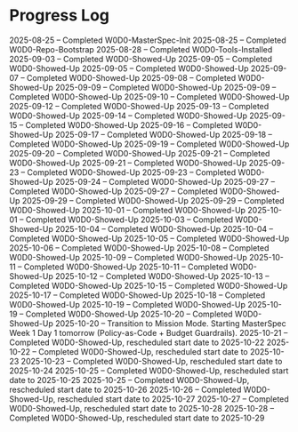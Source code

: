 # Progress Log

2025-08-25 – Completed W0D0-MasterSpec-Init
2025-08-25 – Completed W0D0-Repo-Bootstrap
2025-08-28 – Completed W0D0-Tools-Installed
2025-09-03 – Completed W0D0-Showed-Up
2025-09-05 – Completed W0D0-Showed-Up
2025-09-05 – Completed W0D0-Showed-Up
2025-09-07 – Completed W0D0-Showed-Up
2025-09-08 – Completed W0D0-Showed-Up
2025-09-09 – Completed W0D0-Showed-Up
2025-09-09 – Completed W0D0-Showed-Up
2025-09-10 – Completed W0D0-Showed-Up
2025-09-12 – Completed W0D0-Showed-Up
2025-09-13 – Completed W0D0-Showed-Up
2025-09-14 – Completed W0D0-Showed-Up
2025-09-15 – Completed W0D0-Showed-Up
2025-09-16 – Completed W0D0-Showed-Up
2025-09-17 – Completed W0D0-Showed-Up
2025-09-18 – Completed W0D0-Showed-Up
2025-09-19 – Completed W0D0-Showed-Up
2025-09-20 – Completed W0D0-Showed-Up
2025-09-21 – Completed W0D0-Showed-Up
2025-09-21 – Completed W0D0-Showed-Up
2025-09-23 – Completed W0D0-Showed-Up
2025-09-23 – Completed W0D0-Showed-Up
2025-09-24 – Completed W0D0-Showed-Up
2025-09-27 – Completed W0D0-Showed-Up
2025-09-27 – Completed W0D0-Showed-Up
2025-09-29 – Completed W0D0-Showed-Up
2025-09-29 – Completed W0D0-Showed-Up
2025-10-01 – Completed W0D0-Showed-Up
2025-10-01 – Completed W0D0-Showed-Up
2025-10-03 – Completed W0D0-Showed-Up
2025-10-04 – Completed W0D0-Showed-Up
2025-10-04 – Completed W0D0-Showed-Up
2025-10-05 – Completed W0D0-Showed-Up
2025-10-06 – Completed W0D0-Showed-Up
2025-10-08 – Completed W0D0-Showed-Up
2025-10-09 – Completed W0D0-Showed-Up
2025-10-11 – Completed W0D0-Showed-Up
2025-10-11 – Completed W0D0-Showed-Up
2025-10-12 – Completed W0D0-Showed-Up
2025-10-13 – Completed W0D0-Showed-Up
2025-10-15 – Completed W0D0-Showed-Up
2025-10-17 – Completed W0D0-Showed-Up
2025-10-18 – Completed W0D0-Showed-Up
2025-10-19 – Completed W0D0-Showed-Up
2025-10-19 – Completed W0D0-Showed-Up
2025-10-20 – Completed W0D0-Showed-Up
2025-10-20 – Transition to Mission Mode. Starting MasterSpec Week 1 Day 1 tomorrow (Policy-as-Code + Budget Guardrails).
2025-10-21 – Completed W0D0-Showed-Up, rescheduled start date to 2025-10-22
2025-10-22 – Completed W0D0-Showed-Up, rescheduled start date to 2025-10-23
2025-10-23 – Completed W0D0-Showed-Up, rescheduled start date to 2025-10-24
2025-10-25 – Completed W0D0-Showed-Up, rescheduled start date to 2025-10-25
2025-10-25 – Completed W0D0-Showed-Up, rescheduled start date to 2025-10-26
2025-10-26 – Completed W0D0-Showed-Up, rescheduled start date to 2025-10-27
2025-10-27 – Completed W0D0-Showed-Up, rescheduled start date to 2025-10-28
2025-10-28 – Completed W0D0-Showed-Up, rescheduled start date to 2025-10-29